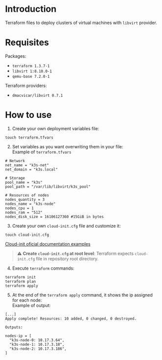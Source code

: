 # Introduction

Terraform files to deploy clusters of virtual machines with `libvirt` provider.

# Requisites

Packages:
  * `terraform 1.3.7-1`
  * `libvirt 1:8.10.0-1`
  * `qemu-base 7.2.0-1`

Terraform providers:
  * `dmacvicar/libvirt 0.7.1`

# How to use

1.  Create your own deployment variables file:
```
touch terraform.tfvars
```

2.  Set variables as you want overwriting them in your file:  
Example of `terraform.tfvars`
```
# Network
net_name = "k3s-net"
net_domain = "k3s.local"

# Storage
pool_name = "k3s"
pool_path = "/var/lib/libvirt/k3s_pool"

# Resources of nodes
nodes_quantity = 3
nodes_name = "k3s-node"
nodes_cpu = 1
nodes_ram = "512"
nodes_disk_size = 16106127360 #15GiB in bytes
```

3. Create your own `cloud-init.cfg` file and customize it:
```
touch cloud-init.cfg
```
[Cloud-init oficial documentation examples](https://cloudinit.readthedocs.io/en/latest/reference/examples.html)

> :warning: **Create `cloud-init.cfg` at root level**: Terraform expects `cloud-init.cfg` file in repository root directory.

4.  Execute `terraform` commands:
```
terraform init
terraform plan
terraform apply
```

5.  At the end of the `terraform apply` command, it shows the ip assigned for each node:  
Example of output:
```
[...]
Apply complete! Resources: 10 added, 0 changed, 0 destroyed.

Outputs:

nodes-ip = [
  "k3s-node-0: 10.17.3.64",
  "k3s-node-1: 10.17.3.18",
  "k3s-node-2: 10.17.3.186",
]
```
